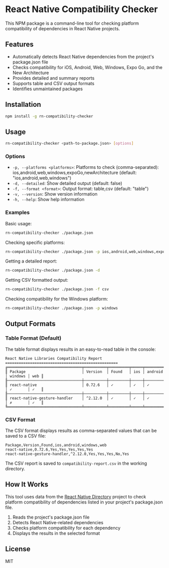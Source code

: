 # React Native Compatibility Checker

This NPM package is a command-line tool for checking platform compatibility of dependencies in React Native projects.

## Features

- Automatically detects React Native dependencies from the project's package.json file
- Checks compatibility for iOS, Android, Web, Windows, Expo Go, and the New Architecture
- Provides detailed and summary reports
- Supports table and CSV output formats
- Identifies unmaintained packages

## Installation

```bash
npm install -g rn-compatibility-checker
```

## Usage

```bash
rn-compatibility-checker <path-to-package.json> [options]
```

### Options

- `-p, --platforms <platforms>`: Platforms to check (comma-separated): ios,android,web,windows,expoGo,newArchitecture (default: "ios,android,web,windows")
- `-d, --detailed`: Show detailed output (default: false)
- `-f, --format <format>`: Output format: table,csv (default: "table")
- `-v, --version`: Show version information
- `-h, --help`: Show help information

### Examples

Basic usage:
```bash
rn-compatibility-checker ./package.json
```

Checking specific platforms:
```bash
rn-compatibility-checker ./package.json -p ios,android,web,windows,expoGo
```

Getting a detailed report:
```bash
rn-compatibility-checker ./package.json -d
```

Getting CSV formatted output:
```bash
rn-compatibility-checker ./package.json -f csv
```

Checking compatibility for the Windows platform:
```bash
rn-compatibility-checker ./package.json -p windows
```

## Output Formats

### Table Format (Default)

The table format displays results in an easy-to-read table in the console:

```
React Native Libraries Compatibility Report
==================================================
╔═════════════════════════════════╤══════════╤═════════╤═════╤═════════╤═════════╤═════╗
║ Package                         │ Version  │ Found   │ ios │ android │ windows │ web ║
╟─────────────────────────────────┼──────────┼─────────┼─────┼─────────┼─────────┼─────╢
║ react-native                    │ 0.72.6   │ ✓       │ ✓   │ ✓       │ ✓       │ ✓   ║
╟─────────────────────────────────┼──────────┼─────────┼─────┼─────────┼─────────┼─────╢
║ react-native-gesture-handler    │ ^2.12.0  │ ✓       │ ✓   │ ✓       │ ✗       │ ✓   ║
╚═════════════════════════════════╧══════════╧═════════╧═════╧═════════╧═════════╧═════╝
```

### CSV Format

The CSV format displays results as comma-separated values that can be saved to a CSV file:

```
Package,Version,Found,ios,android,windows,web
react-native,0.72.6,Yes,Yes,Yes,Yes,Yes
react-native-gesture-handler,^2.12.0,Yes,Yes,Yes,No,Yes
```

The CSV report is saved to `compatibility-report.csv` in the working directory.

## How It Works

This tool uses data from the [React Native Directory](https://github.com/react-native-community/directory) project to check platform compatibility of dependencies listed in your project's package.json file.

1. Reads the project's package.json file
2. Detects React Native-related dependencies
3. Checks platform compatibility for each dependency
4. Displays the results in the selected format

## License

MIT
